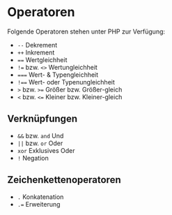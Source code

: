 # Operatoren

Folgende Operatoren stehen unter PHP zur Verfügung:

* ```--``` Dekrement
* ```++``` Inkrement
* ```==``` Wertgleichheit
* ```!=``` bzw. ```<>``` Wertungleichheit
* ```===``` Wert- & Typengleichheit
* ```!==``` Wert- oder Typenungleichheit
* ```>``` bzw. ```>=``` Größer bzw. Größer-gleich
* ```<``` bzw. ```<=``` Kleiner bzw. Kleiner-gleich

## Verknüpfungen

* ```&&``` bzw. ```and``` Und
* ```||``` bzw. ```or``` Oder
* ```xor``` Exklusives Oder
* ```!``` Negation

## Zeichenkettenoperatoren

* ```.``` Konkatenation
* ```.=``` Erweiterung
